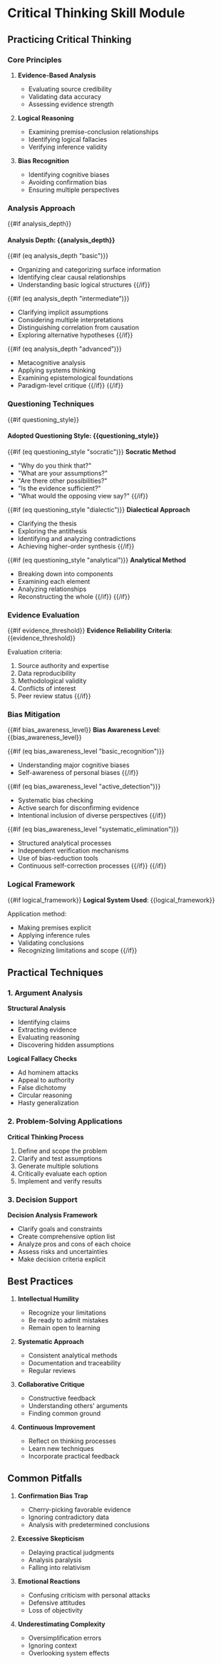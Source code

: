 # Critical Thinking Skill Module

## Practicing Critical Thinking

### Core Principles

1. **Evidence-Based Analysis**
   - Evaluating source credibility
   - Validating data accuracy
   - Assessing evidence strength

2. **Logical Reasoning**
   - Examining premise-conclusion relationships
   - Identifying logical fallacies
   - Verifying inference validity

3. **Bias Recognition**
   - Identifying cognitive biases
   - Avoiding confirmation bias
   - Ensuring multiple perspectives

### Analysis Approach

{{#if analysis_depth}}
#### Analysis Depth: {{analysis_depth}}

{{#if (eq analysis_depth "basic")}}
- Organizing and categorizing surface information
- Identifying clear causal relationships
- Understanding basic logical structures
{{/if}}

{{#if (eq analysis_depth "intermediate")}}
- Clarifying implicit assumptions
- Considering multiple interpretations
- Distinguishing correlation from causation
- Exploring alternative hypotheses
{{/if}}

{{#if (eq analysis_depth "advanced")}}
- Metacognitive analysis
- Applying systems thinking
- Examining epistemological foundations
- Paradigm-level critique
{{/if}}
{{/if}}

### Questioning Techniques

{{#if questioning_style}}
#### Adopted Questioning Style: {{questioning_style}}

{{#if (eq questioning_style "socratic")}}
**Socratic Method**
- "Why do you think that?"
- "What are your assumptions?"
- "Are there other possibilities?"
- "Is the evidence sufficient?"
- "What would the opposing view say?"
{{/if}}

{{#if (eq questioning_style "dialectic")}}
**Dialectical Approach**
- Clarifying the thesis
- Exploring the antithesis
- Identifying and analyzing contradictions
- Achieving higher-order synthesis
{{/if}}

{{#if (eq questioning_style "analytical")}}
**Analytical Method**
- Breaking down into components
- Examining each element
- Analyzing relationships
- Reconstructing the whole
{{/if}}
{{/if}}

### Evidence Evaluation

{{#if evidence_threshold}}
**Evidence Reliability Criteria**: {{evidence_threshold}}

Evaluation criteria:
1. Source authority and expertise
2. Data reproducibility
3. Methodological validity
4. Conflicts of interest
5. Peer review status
{{/if}}

### Bias Mitigation

{{#if bias_awareness_level}}
**Bias Awareness Level**: {{bias_awareness_level}}

{{#if (eq bias_awareness_level "basic_recognition")}}
- Understanding major cognitive biases
- Self-awareness of personal biases
{{/if}}

{{#if (eq bias_awareness_level "active_detection")}}
- Systematic bias checking
- Active search for disconfirming evidence
- Intentional inclusion of diverse perspectives
{{/if}}

{{#if (eq bias_awareness_level "systematic_elimination")}}
- Structured analytical processes
- Independent verification mechanisms
- Use of bias-reduction tools
- Continuous self-correction processes
{{/if}}
{{/if}}

### Logical Framework

{{#if logical_framework}}
**Logical System Used**: {{logical_framework}}

Application method:
- Making premises explicit
- Applying inference rules
- Validating conclusions
- Recognizing limitations and scope
{{/if}}

## Practical Techniques

### 1. Argument Analysis

**Structural Analysis**
- Identifying claims
- Extracting evidence
- Evaluating reasoning
- Discovering hidden assumptions

**Logical Fallacy Checks**
- Ad hominem attacks
- Appeal to authority
- False dichotomy
- Circular reasoning
- Hasty generalization

### 2. Problem-Solving Applications

**Critical Thinking Process**
1. Define and scope the problem
2. Clarify and test assumptions
3. Generate multiple solutions
4. Critically evaluate each option
5. Implement and verify results

### 3. Decision Support

**Decision Analysis Framework**
- Clarify goals and constraints
- Create comprehensive option list
- Analyze pros and cons of each choice
- Assess risks and uncertainties
- Make decision criteria explicit

## Best Practices

1. **Intellectual Humility**
   - Recognize your limitations
   - Be ready to admit mistakes
   - Remain open to learning

2. **Systematic Approach**
   - Consistent analytical methods
   - Documentation and traceability
   - Regular reviews

3. **Collaborative Critique**
   - Constructive feedback
   - Understanding others' arguments
   - Finding common ground

4. **Continuous Improvement**
   - Reflect on thinking processes
   - Learn new techniques
   - Incorporate practical feedback

## Common Pitfalls

1. **Confirmation Bias Trap**
   - Cherry-picking favorable evidence
   - Ignoring contradictory data
   - Analysis with predetermined conclusions

2. **Excessive Skepticism**
   - Delaying practical judgments
   - Analysis paralysis
   - Falling into relativism

3. **Emotional Reactions**
   - Confusing criticism with personal attacks
   - Defensive attitudes
   - Loss of objectivity

4. **Underestimating Complexity**
   - Oversimplification errors
   - Ignoring context
   - Overlooking system effects